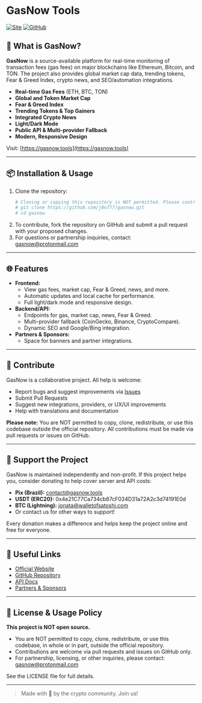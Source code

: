 # GasNow Tools

[![Site](https://img.shields.io/badge/Visit%20Site-gasnow.tools-blue)](https://gasnow.tools)
[![GitHub](https://img.shields.io/github/stars/j0n777/gasnow?style=social)](https://github.com/j0n777/gasnow)

## 🚀 What is GasNow?

**GasNow** is a source-available platform for real-time monitoring of transaction fees (gas fees) on major blockchains like Ethereum, Bitcoin, and TON. The project also provides global market cap data, trending tokens, Fear & Greed Index, crypto news, and SEO/automation integrations.

- **Real-time Gas Fees** (ETH, BTC, TON)
- **Global and Token Market Cap**
- **Fear & Greed Index**
- **Trending Tokens & Top Gainers**
- **Integrated Crypto News**
- **Light/Dark Mode**
- **Public API & Multi-provider Fallback**
- **Modern, Responsive Design**

Visit: [https://gasnow.tools](https://gasnow.tools)

---

## 📦 Installation & Usage

1. Clone the repository:
   ```sh
   # Cloning or copying this repository is NOT permitted. Please contribute via pull requests or issues only.
   # git clone https://github.com/j0n777/gasnow.git
   # cd gasnow
   ```
2. To contribute, fork the repository on GitHub and submit a pull request with your proposed changes.
3. For questions or partnership inquiries, contact: gasnow@protonmail.com

---

## 🌐 Features

- **Frontend:**
  - View gas fees, market cap, Fear & Greed, news, and more.
  - Automatic updates and local cache for performance.
  - Full light/dark mode and responsive design.
- **Backend/API:**
  - Endpoints for gas, market cap, news, Fear & Greed.
  - Multi-provider fallback (CoinGecko, Binance, CryptoCompare).
  - Dynamic SEO and Google/Bing integration.
- **Partners & Sponsors:**
  - Space for banners and partner integrations.

---

## 🤝 Contribute

GasNow is a collaborative project. All help is welcome:
- Report bugs and suggest improvements via [Issues](https://github.com/j0n777/gasnow/issues)
- Submit Pull Requests
- Suggest new integrations, providers, or UX/UI improvements
- Help with translations and documentation

**Please note:** You are NOT permitted to copy, clone, redistribute, or use this codebase outside the official repository. All contributions must be made via pull requests or issues on GitHub.

---

## 💚 Support the Project

GasNow is maintained independently and non-profit. If this project helps you, consider donating to help cover server and API costs:

- **Pix (Brazil):** contact@gasnow.tools
- **USDT (ERC20):** 0x4e21C77Ca734cb87cF034D31a72A2c3d74191E0d
- **BTC (Lightning):** jonata@walletofsatoshi.com
- Or contact us for other ways to support!

Every donation makes a difference and helps keep the project online and free for everyone.

---

## 🔗 Useful Links

- [Official Website](https://gasnow.tools)
- [GitHub Repository](https://github.com/j0n777/gasnow)
- [API Docs](https://gasnow.tools/api)
- [Partners & Sponsors](https://gasnow.tools/#partners-sponsors)

---

## 📄 License & Usage Policy

**This project is NOT open source.**

- You are NOT permitted to copy, clone, redistribute, or use this codebase, in whole or in part, outside the official repository.
- Contributions are welcome via pull requests and issues on GitHub only.
- For partnership, licensing, or other inquiries, please contact: gasnow@protonmail.com

See the LICENSE file for full details.

---

> Made with 💙 by the crypto community. Join us! 